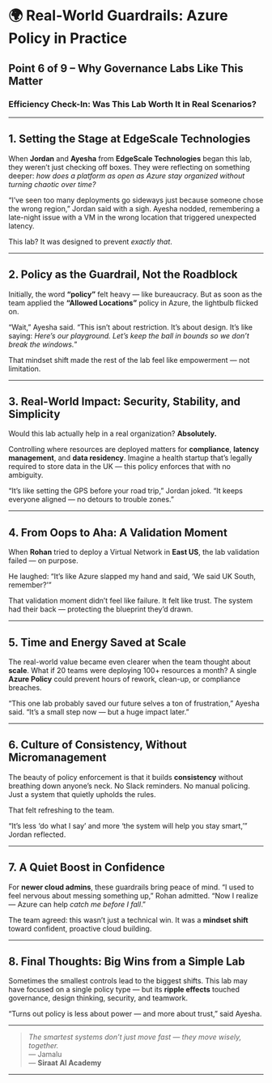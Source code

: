 # 🌍 Real-World Guardrails: Azure Policy in Practice

## Point 6 of 9 – Why Governance Labs Like This Matter

### Efficiency Check-In: Was This Lab Worth It in Real Scenarios?

---

## **1. Setting the Stage at EdgeScale Technologies**

When **Jordan** and **Ayesha** from **EdgeScale Technologies** began this lab, they weren’t just checking off boxes. They were reflecting on something deeper: *how does a platform as open as Azure stay organized without turning chaotic over time?*

“I’ve seen too many deployments go sideways just because someone chose the wrong region,” Jordan said with a sigh. Ayesha nodded, remembering a late-night issue with a VM in the wrong location that triggered unexpected latency.

This lab? It was designed to prevent *exactly that*.

---

## **2. Policy as the Guardrail, Not the Roadblock**

Initially, the word **“policy”** felt heavy — like bureaucracy. But as soon as the team applied the **“Allowed Locations”** policy in Azure, the lightbulb flicked on.

“Wait,” Ayesha said. “This isn’t about restriction. It’s about design. It’s like saying: *Here’s our playground. Let’s keep the ball in bounds so we don’t break the windows.*”

That mindset shift made the rest of the lab feel like empowerment — not limitation.

---

## **3. Real-World Impact: Security, Stability, and Simplicity**

Would this lab actually help in a real organization? **Absolutely.**

Controlling where resources are deployed matters for **compliance**, **latency management**, and **data residency**. Imagine a health startup that’s legally required to store data in the UK — this policy enforces that with no ambiguity.

“It’s like setting the GPS before your road trip,” Jordan joked. “It keeps everyone aligned — no detours to trouble zones.”

---

## **4. From Oops to Aha: A Validation Moment**

When **Rohan** tried to deploy a Virtual Network in **East US**, the lab validation failed — on purpose.

He laughed: “It’s like Azure slapped my hand and said, ‘We said UK South, remember?’”

That validation moment didn’t feel like failure. It felt like trust. The system had their back — protecting the blueprint they’d drawn.

---

## **5. Time and Energy Saved at Scale**

The real-world value became even clearer when the team thought about **scale**. What if 20 teams were deploying 100+ resources a month? A single **Azure Policy** could prevent hours of rework, clean-up, or compliance breaches.

“This one lab probably saved our future selves a ton of frustration,” Ayesha said. “It’s a small step now — but a huge impact later.”

---

## **6. Culture of Consistency, Without Micromanagement**

The beauty of policy enforcement is that it builds **consistency** without breathing down anyone’s neck. No Slack reminders. No manual policing. Just a system that quietly upholds the rules.

That felt refreshing to the team.

“It’s less ‘do what I say’ and more ‘the system will help you stay smart,’” Jordan reflected.

---

## **7. A Quiet Boost in Confidence**

For **newer cloud admins**, these guardrails bring peace of mind. “I used to feel nervous about messing something up,” Rohan admitted. “Now I realize — Azure can help *catch me before I fall*.”

The team agreed: this wasn’t just a technical win. It was a **mindset shift** toward confident, proactive cloud building.

---

## **8. Final Thoughts: Big Wins from a Simple Lab**

Sometimes the smallest controls lead to the biggest shifts. This lab may have focused on a single policy type — but its **ripple effects** touched governance, design thinking, security, and teamwork.

“Turns out policy is less about power — and more about trust,” said Ayesha.

---

> *The smartest systems don’t just move fast — they move wisely, together.*  
> — Jamalu  
> — **Siraat AI Academy**

---

